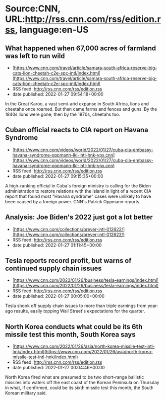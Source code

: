 # Source:CNN, URL:http://rss.cnn.com/rss/edition.rss, language:en-US

## What happened when 67,000 acres of farmland was left to run wild
 - [https://www.cnn.com/travel/article/samara-south-africa-reserve-big-cats-lion-cheetah-c2e-spc-intl/index.html](https://www.cnn.com/travel/article/samara-south-africa-reserve-big-cats-lion-cheetah-c2e-spc-intl/index.html)
 - RSS feed: http://rss.cnn.com/rss/edition.rss
 - date published: 2022-01-27 09:54:18+00:00

In the Great Karoo, a vast semi-arid expanse in South Africa, lions and cheetahs once roamed. But then came farms and fences and guns. By the 1840s lions were gone; then by the 1870s, cheetahs too.

## Cuban official reacts to CIA report on Havana Syndrome
 - [https://www.cnn.com/videos/world/2022/01/27/cuba-cia-embassy-havana-syndrome-oppmann-lkl-intl-hnk-vpx.cnn](https://www.cnn.com/videos/world/2022/01/27/cuba-cia-embassy-havana-syndrome-oppmann-lkl-intl-hnk-vpx.cnn)
 - RSS feed: http://rss.cnn.com/rss/edition.rss
 - date published: 2022-01-27 09:15:35+00:00

A high-ranking official in Cuba's foreign ministry is calling for the Biden administration to restore relations with the island in light of a recent CIA report that found most "Havana syndrome" cases were unlikely to have been caused by a foreign power. CNN's Patrick Oppmann reports.

## Analysis: Joe Biden's 2022 just got a lot better
 - [https://www.cnn.com/collections/breyer-intl-012622/](https://www.cnn.com/collections/breyer-intl-012622/)
 - RSS feed: http://rss.cnn.com/rss/edition.rss
 - date published: 2022-01-27 01:11:45+00:00



## Tesla reports record profit, but warns of continued supply chain issues
 - [https://www.cnn.com/2022/01/26/business/tesla-earnings/index.html](https://www.cnn.com/2022/01/26/business/tesla-earnings/index.html)
 - RSS feed: http://rss.cnn.com/rss/edition.rss
 - date published: 2022-01-27 00:05:00+00:00

Tesla shook off supply chain issues to more than triple earnings from year-ago results, easily topping Wall Street's  expectations for the quarter.

## North Korea conducts what could be its 6th missile test this month, South Korea says
 - [https://www.cnn.com/2022/01/26/asia/north-korea-missile-test-intl-hnk/index.html](https://www.cnn.com/2022/01/26/asia/north-korea-missile-test-intl-hnk/index.html)
 - RSS feed: http://rss.cnn.com/rss/edition.rss
 - date published: 2022-01-27 00:04:46+00:00

North Korea fired what are presumed to be two short-range ballistic missiles into waters off the east coast of the Korean Peninsula on Thursday in what, if confirmed, could be its sixth missile test this month, the South Korean military said.

